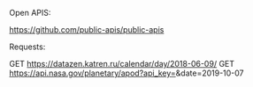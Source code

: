 Open APIS:

https://github.com/public-apis/public-apis

Requests:

GET https://datazen.katren.ru/calendar/day/2018-06-09/
GET https://api.nasa.gov/planetary/apod?api_key=<API KEY>&date=2019-10-07
